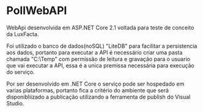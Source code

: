 # PollWebAPI

WebApi desenvolvida em ASP.NET Core 2.1 voltada para teste de conceito da LuxFacta.

Foi utilizado o banco de dados(noSQL) "LiteDB" para facilitar a persistencia aos dados, portanto para executar a API é necessário criar uma pasta chamada "C:\Temp" com permissão de leitura e gravação para o usuario que vai executar a API, essa é a unica premissa necessária para execução do serviço.

Por ser desenvolvido em .NET Core o serviço pode ser hospedado em varias plataformas, portanto fica a critério do ambiente que será disponibliizado a publicação utilizando a ferramenta de publish do Visual Studio.
